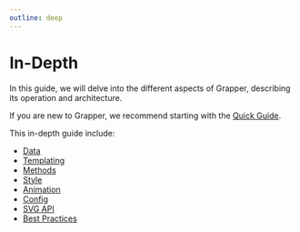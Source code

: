```yaml
---
outline: deep
---
```


# In-Depth

In this guide, we will delve into the different aspects of Grapper, describing its operation and
architecture.

If you are new to Grapper, we recommend starting with the [Quick Guide](../../quick-guide).

This in-depth guide include:

- [Data](./data/)
- [Templating](./templating/)
- [Methods](./methods/)
- [Style](./style/)
- [Animation](./animation/)
- [Config](./config/)
- [SVG API](./svg-api/)
- [Best Practices](./best-practices.md)

